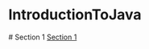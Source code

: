 # IntroductionToJava
#<a name="1 - Basics of software code development"></a> Section 1
[Section 1](#section-1)
